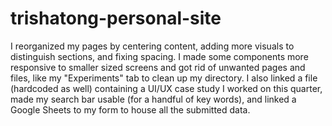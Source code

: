 # trishatong-personal-site
I reorganized my pages by centering content, adding more visuals to distinguish sections, and fixing spacing. I made some components more responsive to smaller sized screens and got rid of unwanted pages and files, like my "Experiments" tab to clean up my directory. I also linked a file (hardcoded as well) containing a UI/UX case study I worked on this quarter, made my search bar usable (for a handful of key words), and linked a Google Sheets to my form to house all the submitted data.
